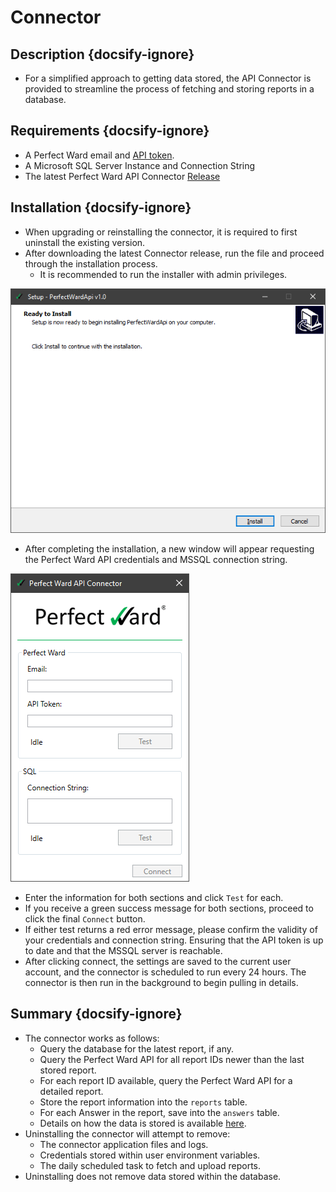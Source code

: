 # Connector

## Description {docsify-ignore}

* For a simplified approach to getting data stored, the API Connector is provided to streamline the process of fetching and storing reports in a database.

## Requirements {docsify-ignore}

* A Perfect Ward email and [API token](developer_quickstart.md?id=generate-api-token).
* A Microsoft SQL Server Instance and Connection String
* The latest Perfect Ward API Connector [Release](https://github.com/todo/todo/releases)

## Installation {docsify-ignore}

* When upgrading or reinstalling the connector, it is required to first uninstall the existing version.
* After downloading the latest Connector release, run the file and proceed through the installation process.
  * It is recommended to run the installer with admin privileges.

![](connector/install.png "Connector Installer")

* After completing the installation, a new window will appear requesting the Perfect Ward API credentials and MSSQL connection string.

![](connector/connector_ui.png "Connector Interface")

* Enter the information for both sections and click `Test` for each.
* If you receive a green success message for both sections, proceed to click the final `Connect` button.
* If either test returns a red error message, please confirm the validity of your credentials and connection string. Ensuring that the API token is up to date and that the MSSQL server is reachable.
* After clicking connect, the settings are saved to the current user account, and the connector is scheduled to run every 24 hours. The connector is then run in the background to begin pulling in details.

## Summary {docsify-ignore}

* The connector works as follows:
  * Query the database for the latest report, if any.
  * Query the Perfect Ward API for all report IDs newer than the last stored report.
  * For each report ID available, query the Perfect Ward API for a detailed report.
  * Store the report information into the `reports` table.
  * For each Answer in the report, save into the `answers` table.
  * Details on how the data is stored is available [here](db_details.md?id=database-details).
* Uninstalling the connector will attempt to remove:
  * The connector application files and logs.
  * Credentials stored within user environment variables.
  * The daily scheduled task to fetch and upload reports.
* Uninstalling does not remove data stored within the database.